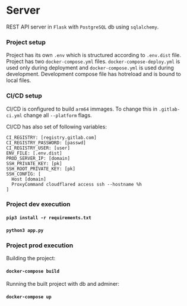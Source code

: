 # Server
REST API server in `Flask` with `PostgreSQL` db using `sqlalchemy`.

### Project setup 
Project has its own `.env` which is structured according to `.env.dist` file. Project has two `docker-compose.yml` files. `docker-compose-deploy.yml` is used only during deployment and `docker-compose.yml` is used during development. Development compose file has hotreload and is bound to local files.
### CI/CD setup 
CI/CD is configured to build `arm64` immages. To change this in `.gitlab-ci.yml` change all `--platform`  flags.

CI/CD has also set of following variables:
```
CI_REGISTRY: [registry.gitlab.com]
CI_REGISTRY_PASSWORD: [passwd]
CI_REGISTRY_USER: [user]
ENV_FILE: [.env.dist]
PROD_SERVER_IP: [domain]
SSH_PRIVATE_KEY: [pk]
SSH_ROOT_PRIVATE_KEY: [pk]
SSH_CONFIG: [
  Host [domain]
  ProxyCommand cloudflared access ssh --hostname %h
]
```

### Project dev execution

#### `pip3 install -r requirements.txt`

#### `python3 app.py`


### Project prod execution
Building the project:
#### `docker-compose build`
Running the built project with db and adminer:
#### `docker-compose up`

